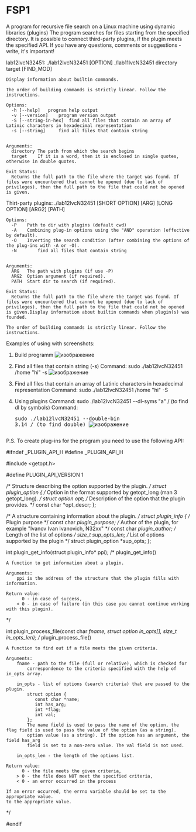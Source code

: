 # FSP1
A program for recursive file search on a Linux machine using dynamic libraries (plugins)
The program searches for files starting from the specified directory. It is possible to connect third-party plugins, if the plugin meets the specified API.
If you have any questions, comments or suggestions - write, it's important!

lab12lvcN32451: ./lab12lvcN32451 [OPTION]
		./lab11lvcN32451 directory target [FIND_MOD]		

	Display information about builtin commands.

	The order of building commands is strictly linear. Follow the instructions.

	Options:
	  -h [--help]	program help output
	  -v [--version]	program version output
	  -S [--string-in-hex]	find all files that contain an array of Latinic characters in hexadecimal representation 
	  -s [--string]		find all files that contain string 
	

	Arguments:
	  directory	The path from which the search begins
	  target	If it is a word, then it is enclosed in single quotes, otherwise in double quotes.

	Exit Status:
	  Returns the full path to the file where the target was found. If files were encountered that cannot be opened (due to lack of privileges), then the full path to the file that could not be opened is given.

Thirt-party plugins: ./lab12lvcN32451 [SHORT OPTION] [ARG] [LONG OPTION] [ARG2] [PATH]

	Options:
	  -P	Path to dir with plugins (default cwd)
	  -A	Combining plug-in options using the "AND" operation (effective by default).
	  -O	Inverting the search condition (after combining the options of the plug-ins with -A or -O).
	  -N		find all files that contain string
	 

	Arguments:
	  ARG	The path with plugins (if use -P)
	  ARG2	Option argument (if required).
	  PATH	Start dir to search (if required).

	Exit Status:
	  Returns the full path to the file where the target was found. If files were encountered that cannot be opened (due to lack of privileges), then the full path to the file that could not be opened is given.Display information about builtin commands when plugin(s) was founded.

	The order of building commands is strictly linear. Follow the instructions.



Examples of using with screenshots:
1. Build programm
   ![изображение](https://github.com/8evz0/FSP1/assets/65715287/1d0eae84-2086-42d9-a31d-ff7128482417)
3. Find all files that contain string (-s)
   Command: sudo ./lab12lvcN32451 /home "hi" -s
   ![изображение](https://github.com/8evz0/FSP1/assets/65715287/53605463-ce30-44ad-96dc-525077840ed6)

5. Find all files that contain an array of Latinic characters in hexadecimal representation
   Command: sudo ./lab12lvcN32451 /home "hi" -S
6. Using plugins
   Command: sudo ./lab12lvcN32451 --dl-syms "a" / (to find dl by symbols)
   Command: <pre>sudo ./lab12lvcN32451 --double-bin 3.14 / (to find double)
   ![изображение](https://github.com/8evz0/FSP1/assets/65715287/c3021fd5-c3f5-4d9a-9c6d-67833010c3f9)

   
P.S. To create plug-ins for the program you need to use the following API:

#ifndef _PLUGIN_API_H
#define _PLUGIN_API_H

#include <getopt.h>

#define PLUGIN_API_VERSION 1

/*
    Structure describing the option supported by the plugin.
*/
struct plugin_option {
    /* Option in the format supported by getopt_long (man 3 getopt_long). */
    struct option opt;
    /* Description of the option that the plugin provides. */
    const char *opt_descr;
};

/*
    A structure containing information about the plugin.
*/
struct plugin_info {
    /* Plugin purpose */
    const char *plugin_purpose;
    /* Author of the plugin, for example "Ivanov Ivan Ivanovich, N32xx" */
    const char *plugin_author;
    /* Length of the list of options */
    size_t sup_opts_len;
    /* List of options supported by the plugin */
    struct plugin_option *sup_opts;
};


int plugin_get_info(struct plugin_info* ppi);
/*
    plugin_get_info()
    
    A function to get information about a plugin.
    
    Arguments:
        ppi is the address of the structure that the plugin fills with information.
        
    Return value:
          0 - in case of success,
        < 0 - in case of failure (in this case you cannot continue working with this plugin).
*/



int plugin_process_file(const char *fname,
        struct option in_opts[],
        size_t in_opts_len);
/*
    plugin_process_file()
    
    A function to find out if a file meets the given criteria.
    
    Arguments:
        fname - path to the file (full or relative), which is checked for
            correspondence to the criteria specified with the help of in_opts array.

        in_opts - list of options (search criteria) that are passed to the plugin.
            struct option {
               const char *name;
               int has_arg;
               int *flag;
               int val;
            };
            The name field is used to pass the name of the option, the flag field is used to pass the value of the option (as a string).
            option value (as a string). If the option has an argument, the field has_arg
            field is set to a non-zero value. The val field is not used.
           
        in_opts_len - the length of the options list.
                    
    Return value:
          0 - the file meets the given criteria,
        > 0 - the file does NOT meet the specified criteria,
        < 0 - an error occurred in the process
        
    If an error occurred, the errno variable should be set to the appropriate value. 
    to the appropriate value.
*/
        
#endif

